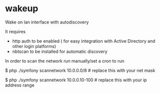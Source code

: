 wakeup
======

Wake on lan interface with autodiscovery

It requires
   * http auth to be enabled ( for easy integration with Active Directory and other login platforms)
   * nbtscan to be installed for automatic discovery


In order to scan the network run manually/set a cron to run

$ php ./symfony scannetwork 10.0.0.0/8 # replace this with your net mask

$ php ./symfony scannetwork 10.0.0.10-100 # replace this with your ip address range